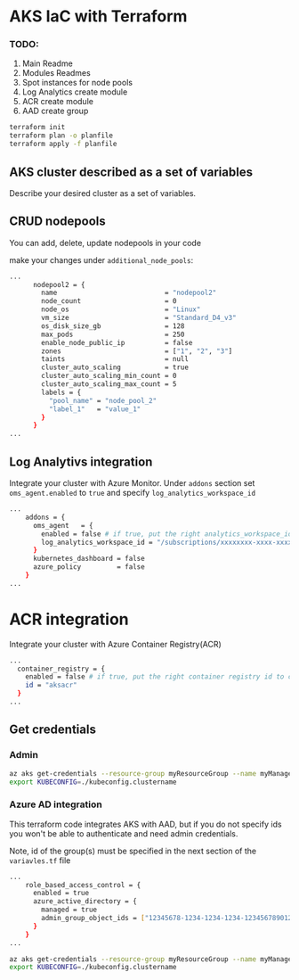 # AKS IaC with Terraform

### TODO:
1. Main Readme
2. Modules Readmes
3. Spot instances for node pools
4. Log Analytics create module
5. ACR create module
6. AAD create group


```bash
terraform init
terraform plan -o planfile
terraform apply -f planfile
```

## AKS cluster described as a set of variables
Describe your desired cluster as a set of variables.

## CRUD nodepools

You can add, delete, update nodepools in your code

make your changes under `additional_node_pools`:

```bash
...
      nodepool2 = {
        name                           = "nodepool2"
        node_count                     = 0
        node_os                        = "Linux"
        vm_size                        = "Standard_D4_v3"
        os_disk_size_gb                = 128
        max_pods                       = 250
        enable_node_public_ip          = false
        zones                          = ["1", "2", "3"]
        taints                         = null
        cluster_auto_scaling           = true
        cluster_auto_scaling_min_count = 0
        cluster_auto_scaling_max_count = 5
        labels = {
          "pool_name" = "node_pool_2"
          "label_1"   = "value_1"
        }
      }
...
```

## Log Analytivs integration
Integrate your cluster with Azure Monitor. Under `addons` section set `oms_agent.enabled` to `true` and specify `log_analytics_workspace_id`

```bash
...
    addons = {
      oms_agent   = {
        enabled = false # if true, put the right analytics_workspace_id. see example below. if false, leave analytics_workspace_id as described below
        log_analytics_workspace_id = "/subscriptions/xxxxxxxx-xxxx-xxxx-xxxx-xxxxxxxxxxxx/resourceGroups/rg-name/providers/Microsoft.OperationalInsights/workspaces/workspace-name"
      }
      kubernetes_dashboard = false
      azure_policy         = false
    }
...
```

# ACR integration
Integrate your cluster with Azure Container Registry(ACR)

```bash
...
  container_registry = {
    enabled = false # if true, put the right container registry id to create 'pull' role assignement. if false, leave id as described below
    id = "aksacr"
  }
...
```

## Get credentials

### Admin

```bash
az aks get-credentials --resource-group myResourceGroup --name myManagedCluster --admin -f ./kubeconfig.clustername
export KUBECONFIG=./kubeconfig.clustername
```

### Azure AD integration

This terraform code integrates AKS with AAD, but if you do not specify ids you won't be able to authenticate and need admin credentials.

Note, id of the group(s) must be specified in the next section of the `variavles.tf` file

```bash
...
    role_based_access_control = {
      enabled = true
      azure_active_directory = {
        managed = true
        admin_group_object_ids = ["12345678-1234-1234-1234-123456789012"]
      }
    }
...
```

```bash
az aks get-credentials --resource-group myResourceGroup --name myManagedCluster -f ./kubeconfig.clustername
export KUBECONFIG=./kubeconfig.clustername
```
